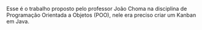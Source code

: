 Esse é o trabalho proposto pelo professor João Choma na disciplina de Programação Orientada a Objetos (POO), nele era preciso criar um Kanban em Java.
